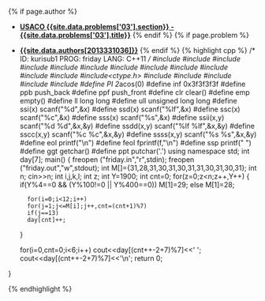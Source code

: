 <a name="2013331036.03"></a>

{% if page.author %}
- **[USACO {{site.data.problems['03'].section}} - {{site.data.problems['03'].title}}]({{site.baseurl}}/problem/03)**
{% endif %}
{% if page.problem %}
- **[{{site.data.authors[2013331036]}}]({{site.baseurl}}/author/2013331036)**
{% endif %}
{% highlight cpp %}
/*
ID: kurisub1
PROG: friday
LANG: C++11
*/
#include<iostream>
#include<fstream>
#include<sstream>
#include<list>
#include<queue>
#include<deque>
#include<stack>
#include<vector>
#include<algorithm>
#include<cstdio>
#include<cmath>
#include<cstring>
#include<ctype.h>
#include<string>
#include<iterator>
#include<map>
#include<set>
#include<utility>
#define PI 2*acos(0)
#define inf 0x3f3f3f3f
#define ppb push_back
#define ppf push_front
#define clr clear()
#define emp empty()
#define ll long long
#define ull unsigned long long
#define ssi(x) scanf("%d",&x)
#define ssd(x) scanf("%lf",&x)
#define ssc(x) scanf("%c",&x)
#define sss(x) scanf("%s",&x)
#define ssii(x,y) scanf("%d %d",&x,&y)
#define ssdd(x,y) scanf("%lf %lf",&x,&y)
#define sscc(x,y) scanf("%c %c",&x,&y)
#define ssss(x,y) scanf("%s %s",&x,&y)
#define eol printf("\n")
#define feol fprintf(f,"\n")
#define ssp printf(" ")
#define ggt getchar()
#define ppt putchar('.')
using namespace std;
int day[7];
main()
{
    freopen ("friday.in","r",stdin);
    freopen ("friday.out","w",stdout);
    int M[]={31,28,31,30,31,30,31,31,30,31,30,31};
    int n;
    cin>>n;
    int i,j,k,l;
    int z;
    int Y=1900;
    int cnt=0;
    for(z=0;z<n;z++,Y++)
    {
        if(Y%4==0 && (Y%100!=0 || Y%400==0))
        M[1]=29;
        else M[1]=28;

        for(i=0;i<12;i++)
        for(j=1;j<=M[i];j++,cnt=(cnt+1)%7)
        if(j==13)
        day[cnt]++;
    }

    for(i=0,cnt=0;i<6;i++)
    cout<<day[(cnt++-2+7)%7]<<' ';
    cout<<day[(cnt++-2+7)%7]<<'\n';
    return 0;

}

{% endhighlight %}